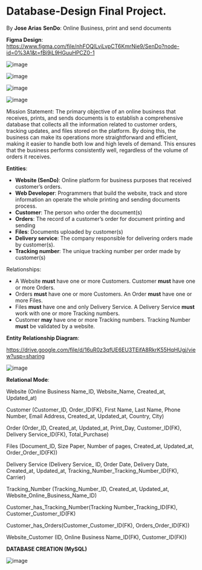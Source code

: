 # Database-Design Final Project.

By **Jose Arias**
**SenDo**: Online Business, print and send documents

**Figma Design**: 
https://www.figma.com/file/nhFOQlLviLvpCT6KmrNie9/SenDo?node-id=0%3A1&t=fBi9iL9HGuuHPCZ0-1

![image](https://user-images.githubusercontent.com/115059715/230811893-52b84e4e-e1f0-477e-88ff-a6d15a9a251e.png)

![image](https://user-images.githubusercontent.com/115059715/230812047-32458c6d-85ee-47c3-b63f-de18af7e86cd.png)

![image](https://user-images.githubusercontent.com/115059715/230812101-f195d43c-fc6d-47b1-b858-35f7953bb703.png)

![image](https://user-images.githubusercontent.com/115059715/230812159-22af9598-bf01-4e4b-b211-71584cfcbbfe.png)


Mission Statement:
The primary objective of an online business that receives, prints, and sends documents is to establish a comprehensive database that collects all the information related to customer orders, tracking updates, and files stored on the platform. By doing this, the business can make its operations more straightforward and efficient, making it easier to handle both low and high levels of demand. This ensures that the business performs consistently well, regardless of the volume of orders it receives.

**Entities**:
* **Website (SenDo)**: Online platform for business purposes that received customer’s orders.
* **Web Developer**: Programmers that build the website, track and store information an operate the whole printing and sending documents process.
* **Customer**: The person who order the document(s)
* **Orders**: The record of a customer’s order for document printing and sending
* **Files**: Documents uploaded by customer(s)
* **Delivery service**: The company responsible for delivering orders made by customer(s). 
* **Tracking number**: The unique tracking number per order made by customer(s)

Relationships:

* A Website **must** have one or more Customers. Customer **must** have one or more Orders.
* Orders **must** have one or more Customers. An Order **must** have one or more Files.
* Files **must** have one and only Delivery Service. A Delivery Service **must** work with one or more Tracking numbers.
* Customer **may** have one or more Tracking numbers. Tracking Number **must** be validated by a website.

**Entity Relationship Diagram**:

https://drive.google.com/file/d/16uR0z3qfUE6EU3TEifA8RkrK55HqHUgj/view?usp=sharing

![image](https://user-images.githubusercontent.com/115059715/230811369-adcdcaab-44fc-469e-89a5-f98f111ed588.png)

**Relational Mode**:

Website (Online Business Name_ID, Website_Name, Created_at, Updated_at)

Customer (Customer_ID, Order_ID(FK), First Name, Last Name, Phone Number, Email Address, Created_at, Updated_at, Country, City)

Order (Order_ID, Created_at, Updated_at, Print_Day, Customer_ID(FK), Delivery Service_ID(FK), Total_Purchase)

Files (Document_ID, Size Paper, Number of pages, Created_at, Updated_at, Order_Order_ID(FK))

Delivery Service (Delivery Service_ ID, Order Date, Delivery Date, Created_at, Updated_at, Tracking_Number_Tracking_Number_ID(FK), Carrier)

Tracking_Number (Tracking_Number_ID, Created_at, Updated_at, Website_Online_Business_Name_ID)

Customer_has_Tracking_Number(Tracking Number_Tracking_ID(FK), Customer_Customer_ID(FK)

Customer_has_Orders(Customer_Customer_ID(FK), Orders_Order_ID(FK))

Website_Customer (ID, Online Business Name_ID(FK), Customer_ID(FK))

**DATABASE CREATION (MySQL)**

![image](https://user-images.githubusercontent.com/115059715/232167937-74f94349-334c-45c2-bb75-d366024de589.png)





